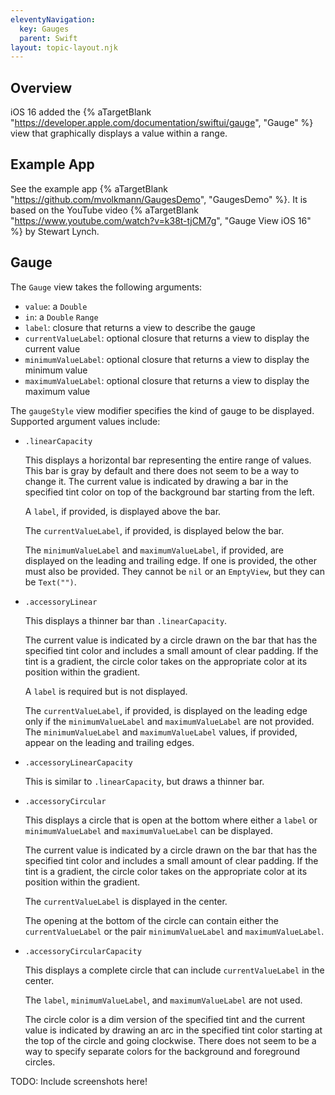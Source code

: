 ```yaml
---
eleventyNavigation:
  key: Gauges
  parent: Swift
layout: topic-layout.njk
---
```


## Overview

iOS 16 added the {% aTargetBlank
"https://developer.apple.com/documentation/swiftui/gauge", "Gauge" %} view
that graphically displays a value within a range.

## Example App

See the example app {% aTargetBlank
"https://github.com/mvolkmann/GaugesDemo", "GaugesDemo" %}.
It is based on the YouTube video {% aTargetBlank
"https://www.youtube.com/watch?v=k38t-tjCM7g", "Gauge View iOS 16" %}
by Stewart Lynch.

## Gauge

The `Gauge` view takes the following arguments:

- `value`: a `Double`
- `in`: a `Double` `Range`
- `label`: closure that returns a view to describe the gauge
- `currentValueLabel`: optional closure that returns a view to display the current value
- `minimumValueLabel`: optional closure that returns a view to display the minimum value
- `maximumValueLabel`: optional closure that returns a view to display the maximum value

The `gaugeStyle` view modifier specifies the kind of gauge to be displayed.
Supported argument values include:

- `.linearCapacity`

  This displays a horizontal bar representing the entire range of values.
  This bar is gray by default and there does not seem to be a way to change it.
  The current value is indicated by drawing a bar in the specified tint color
  on top of the background bar starting from the left.

  A `label`, if provided, is displayed above the bar.

  The `currentValueLabel`, if provided, is displayed below the bar.

  The `minimumValueLabel` and `maximumValueLabel`, if provided,
  are displayed on the leading and trailing edge.
  If one is provided, the other must also be provided.
  They cannot be `nil` or an `EmptyView`, but they can be `Text("")`.

- `.accessoryLinear`

  This displays a thinner bar than `.linearCapacity`.

  The current value is indicated by a circle drawn on the bar that
  has the specified tint color and includes a small amount of clear padding.
  If the tint is a gradient, the circle color takes on the
  appropriate color at its position within the gradient.

  A `label` is required but is not displayed.

  The `currentValueLabel`, if provided, is displayed on the leading edge
  only if the `minimumValueLabel` and `maximumValueLabel` are not provided.
  The `minimumValueLabel` and `maximumValueLabel` values, if provided,
  appear on the leading and trailing edges.

- `.accessoryLinearCapacity`

  This is similar to `.linearCapacity`, but draws a thinner bar.

- `.accessoryCircular`

  This displays a circle that is open at the bottom where either a `label`
  or `minimumValueLabel` and `maximumValueLabel` can be displayed.

  The current value is indicated by a circle drawn on the bar that
  has the specified tint color and includes a small amount of clear padding.
  If the tint is a gradient, the circle color takes on the
  appropriate color at its position within the gradient.

  The `currentValueLabel` is displayed in the center.

  The opening at the bottom of the circle can contain
  either the `currentValueLabel` or
  the pair `minimumValueLabel` and `maximumValueLabel`.

- `.accessoryCircularCapacity`

  This displays a complete circle that can
  include `currentValueLabel` in the center.

  The `label`, `minimumValueLabel`, and `maximumValueLabel` are not used.

  The circle color is a dim version of the specified tint
  and the current value is indicated by
  drawing an arc in the specified tint color
  starting at the top of the circle and going clockwise.
  There does not seem to be a way to specify separate colors
  for the background and foreground circles.

TODO: Include screenshots here!
